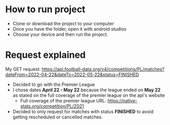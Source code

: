 # How to run project
- Clone or download the project to your computer
- Once you have the folder, open it with android studios
- Choose your device and then run the project.

# Request explained
My GET request: https://api.football-data.org/v4/competitions/PL/matches?dateFrom=2022-04-22&dateTo=2022-05-22&status=FINISHED

- Decided to go with the Premier League
- I chose dates **April 22 - May 22** because the league ended on **May 22** as stated on the full coverage of the premier league on the api's website
  - Full coverage of the premier league URL: https://native-stats.org/competition/PL/2021
- Decided to only request for matches with status **FINISHED** to avoid getting rescheduled or cancelled matches.
